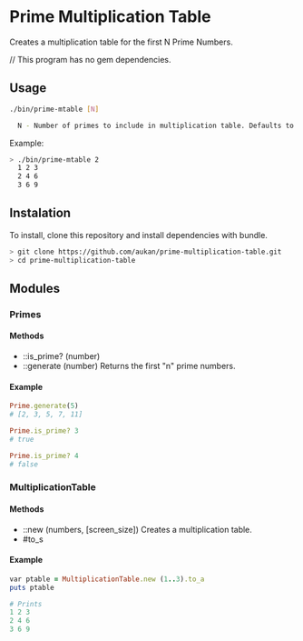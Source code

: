 # Prime Multiplication Table

Creates a multiplication table for the first N Prime Numbers.

// This program has no gem dependencies.

## Usage

```sh
./bin/prime-mtable [N]

  N - Number of primes to include in multiplication table. Defaults to 10.
```

Example:

```sh
> ./bin/prime-mtable 2
  1 2 3
  2 4 6
  3 6 9
```

## Instalation

To install, clone this repository and install dependencies with bundle.

```sh
> git clone https://github.com/aukan/prime-multiplication-table.git
> cd prime-multiplication-table
```

## Modules

### Primes

#### Methods

+ ::is_prime? (number)
+ ::generate (number)
  Returns the first "n" prime numbers.

#### Example

```rb
Prime.generate(5)
# [2, 3, 5, 7, 11]

Prime.is_prime? 3
# true

Prime.is_prime? 4
# false
```

### MultiplicationTable

#### Methods

+ ::new (numbers, [screen_size])
  Creates a multiplication table.
+ #to_s
  
#### Example

```rb
var ptable = MultiplicationTable.new (1..3).to_a
puts ptable

# Prints
1 2 3
2 4 6
3 6 9
```

